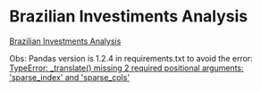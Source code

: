 # Brazilian Investiments Analysis

<a href="https://share.streamlit.io/marcosrmg/investments/src/app.py" target="_blank">Brazilian Investments Analysis</a>


Obs:
Pandas version is 1.2.4 in requirements.txt to avoid the error: <a href="https://discuss.streamlit.io/t/getiing-an-error-after-deployment-of-streamlit-c/14674" target="_blank">TypeError: _translate() missing 2 required positional arguments: 'sparse_index' and 'sparse_cols'</a>